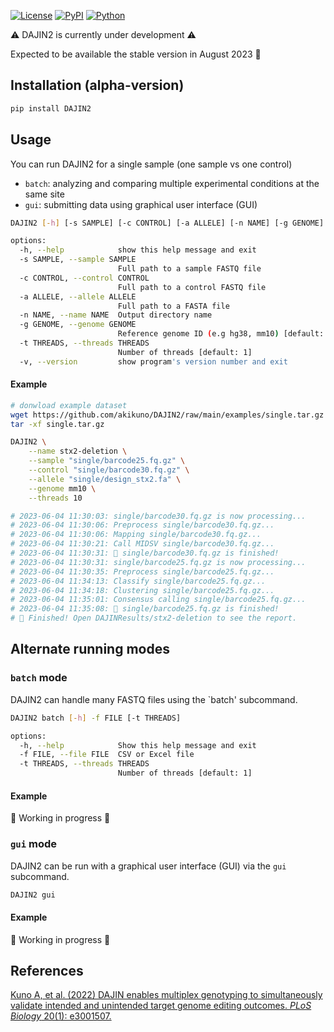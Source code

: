 [![License](https://img.shields.io/badge/License-MIT-9cf.svg?style=flat-square)](https://choosealicense.com/licenses/mit/)
[![PyPI](https://img.shields.io/pypi/v/DAJIN2.svg?label=PyPI&color=orange&style=flat-square)](https://pypi.org/project/DAJIN2/)
[![Python](https://img.shields.io/pypi/pyversions/DAJIN2.svg?label=Python&color=blue&style=flat-square)](https://pypi.org/project/DAJIN2/)

⚠️ DAJIN2 is currently under development ⚠️

Expected to be available the stable version in August 2023 🤞

## Installation (alpha-version)

```bash
pip install DAJIN2
```

## Usage

You can run DAJIN2 for a single sample (one sample vs one control)
+ `batch`: analyzing and comparing multiple experimental conditions at the same site
+ `gui`: submitting data using graphical user interface (GUI)


```bash
DAJIN2 [-h] [-s SAMPLE] [-c CONTROL] [-a ALLELE] [-n NAME] [-g GENOME] [-t THREADS] [-v]

options:
  -h, --help            show this help message and exit
  -s SAMPLE, --sample SAMPLE
                        Full path to a sample FASTQ file
  -c CONTROL, --control CONTROL
                        Full path to a control FASTQ file
  -a ALLELE, --allele ALLELE
                        Full path to a FASTA file
  -n NAME, --name NAME  Output directory name
  -g GENOME, --genome GENOME
                        Reference genome ID (e.g hg38, mm10) [default: '']
  -t THREADS, --threads THREADS
                        Number of threads [default: 1]
  -v, --version         show program's version number and exit
```

#### Example

```bash
# donwload example dataset
wget https://github.com/akikuno/DAJIN2/raw/main/examples/single.tar.gz
tar -xf single.tar.gz

DAJIN2 \
    --name stx2-deletion \
    --sample "single/barcode25.fq.gz" \
    --control "single/barcode30.fq.gz" \
    --allele "single/design_stx2.fa" \
    --genome mm10 \
    --threads 10

# 2023-06-04 11:30:03: single/barcode30.fq.gz is now processing...
# 2023-06-04 11:30:06: Preprocess single/barcode30.fq.gz...
# 2023-06-04 11:30:06: Mapping single/barcode30.fq.gz...
# 2023-06-04 11:30:21: Call MIDSV single/barcode30.fq.gz...
# 2023-06-04 11:30:31: 🍵 single/barcode30.fq.gz is finished!
# 2023-06-04 11:30:31: single/barcode25.fq.gz is now processing...
# 2023-06-04 11:30:35: Preprocess single/barcode25.fq.gz...
# 2023-06-04 11:34:13: Classify single/barcode25.fq.gz...
# 2023-06-04 11:34:18: Clustering single/barcode25.fq.gz...
# 2023-06-04 11:35:01: Consensus calling single/barcode25.fq.gz...
# 2023-06-04 11:35:08: 🍵 single/barcode25.fq.gz is finished!
# 🎉 Finished! Open DAJINResults/stx2-deletion to see the report.
```

## Alternate running modes

### `batch` mode

DAJIN2 can handle many FASTQ files using the `batch' subcommand.

```bash
DAJIN2 batch [-h] -f FILE [-t THREADS]

options:
  -h, --help            Show this help message and exit
  -f FILE, --file FILE  CSV or Excel file
  -t THREADS, --threads THREADS
                        Number of threads [default: 1]
```

#### Example

🚧 Working in progress 🚧

### `gui` mode

DAJIN2 can be run with a graphical user interface (GUI) via the `gui` subcommand.

```bash
DAJIN2 gui
```

#### Example

🚧 Working in progress 🚧


## References

[Kuno A, et al. (2022) DAJIN enables multiplex genotyping to simultaneously validate intended and unintended target genome editing outcomes. *PLoS Biology* 20(1): e3001507.](https://doi.org/10.1371/journal.pbio.3001507)
